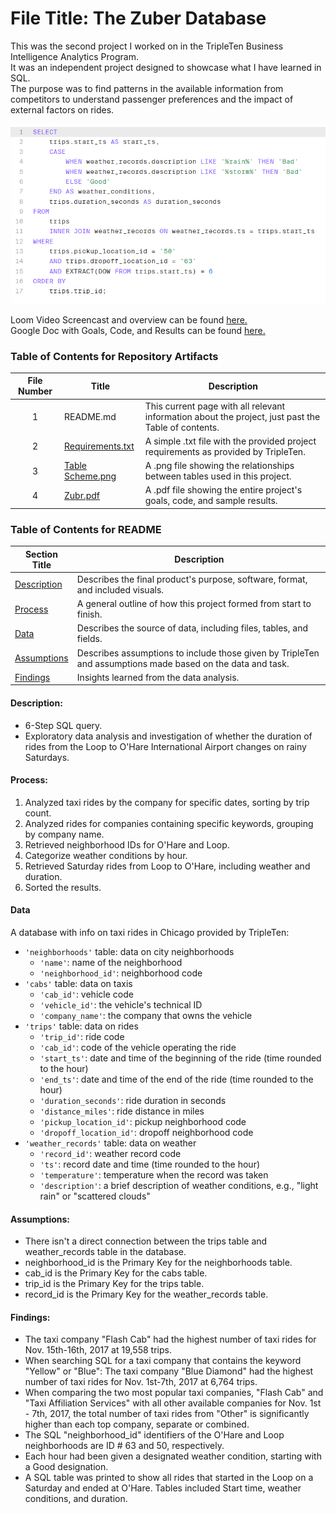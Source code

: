 # File Title: The Zuber Database

This was the second project I worked on in the TripleTen Business Intelligence Analytics Program.  
It was an independent project designed to showcase what I have learned in SQL.  
The purpose was to find patterns in the available information from competitors to understand passenger preferences and the impact of external factors on rides.  

[<img src="https://github.com/Tiffany-Bergett/tiffany-bergett/blob/main/Images/Zuber%20Database.png" alt="First SQL Task Page">](https://www.loom.com/share/9f59de65f9634b6e9c420a8ecb6d7035?sid=0223aaeb-227d-48e3-b184-8d7dbc9ab31c)

Loom Video Screencast and overview can be found <a href='https://www.loom.com/share/9f59de65f9634b6e9c420a8ecb6d7035?sid=0223aaeb-227d-48e3-b184-8d7dbc9ab31c' target=_blank><u>here</u>.</a>  
Google Doc with Goals, Code, and Results can be found <a href='https://docs.google.com/document/d/1t9FqPRD-FGLUZX0qEDk4kp3brIdVtAm7cCa1mUBBytg/edit?usp=sharing' target=_blank><u>here</u>.</a>  

### Table of Contents for Repository Artifacts
| File Number | Title | Description |
| :-----------: | ----------- |----------- |
| 1 | README.md | This current page with all relevant information about the project, just past the Table of contents. |
| 2 | [Requirements.txt](https://github.com/Tiffany-Bergett/BI_Analytic_Projects/blob/main/Zuber/Requirements.txt) | A simple .txt file with the provided project requirements as provided by TripleTen. |
| 3 | [Table Scheme.png](https://github.com/Tiffany-Bergett/BI_Analytic_Projects/blob/main/Zuber/Table%20Scheme.png) | A .png file showing the relationships between tables used in this project. |
| 4 | [Zubr.pdf](https://github.com/Tiffany-Bergett/BI_Analytic_Projects/blob/main/Zuber/Zuber.pdf) | A .pdf file showing the entire project's goals, code, and sample results. |

### Table of Contents for README
| Section Title | Description |
| ----------- |----------- |
| [Description](https://github.com/Tiffany-Bergett/BI_Analytic_Projects/tree/main/Zuber#description) | Describes the final product's purpose, software, format, and included visuals. |
| [Process](https://github.com/Tiffany-Bergett/BI_Analytic_Projects/tree/main/Zuber#process) | A general outline of how this project formed from start to finish. |
| [Data](https://github.com/Tiffany-Bergett/BI_Analytic_Projects/tree/main/Zuber#data) | Describes the source of data, including files, tables, and fields. |
| [Assumptions](https://github.com/Tiffany-Bergett/BI_Analytic_Projects/tree/main/Zuber#assumptions) | Describes assumptions to include those given by TripleTen and assumptions made based on the data and task. |
| [Findings](https://github.com/Tiffany-Bergett/BI_Analytic_Projects/tree/main/Zuber#findings) | Insights learned from the data analysis. |

#### Description:
- 6-Step SQL query.
- Exploratory data analysis and investigation of whether the duration of rides from the Loop to O'Hare International Airport changes on rainy Saturdays.
  
#### Process:
1) Analyzed taxi rides by the company for specific dates, sorting by trip count.
2) Analyzed rides for companies containing specific keywords, grouping by company name.
3) Retrieved neighborhood IDs for O'Hare and Loop.
4) Categorize weather conditions by hour.
5) Retrieved Saturday rides from Loop to O'Hare, including weather and duration.
6) Sorted the results.

#### Data
A database with info on taxi rides in Chicago provided by TripleTen:
- `'neighborhoods'` table: data on city neighborhoods
    - `'name'`: name of the neighborhood
    - `'neighborhood_id'`: neighborhood code
- `'cabs'` table: data on taxis
    - `'cab_id'`: vehicle code
    - `'vehicle_id'`: the vehicle's technical ID
    - `'company_name'`: the company that owns the vehicle
- `'trips'` table: data on rides
    - `'trip_id'`: ride code
    - `'cab_id'`: code of the vehicle operating the ride
    - `'start_ts'`: date and time of the beginning of the ride (time rounded to the hour)
    - `'end_ts'`: date and time of the end of the ride (time rounded to the hour)
    - `'duration_seconds'`: ride duration in seconds
    - `'distance_miles'`: ride distance in miles
    - `'pickup_location_id'`: pickup neighborhood code
    - `'dropoff_location_id'`: dropoff neighborhood code
- `'weather_records'` table: data on weather
    - `'record_id'`: weather record code
    - `'ts'`: record date and time (time rounded to the hour)
    - `'temperature'`: temperature when the record was taken
    - `'description'`: a brief description of weather conditions, e.g., "light rain" or "scattered clouds"

#### Assumptions:
- There isn't a direct connection between the trips table and weather_records table in the database.
- neighborhood_id is the Primary Key for the neighborhoods table.
- cab_id is the Primary Key for the cabs table.
- trip_id is the Primary Key for the trips table.
- record_id is the Primary Key for the weather_records table.

#### Findings:
- The taxi company "Flash Cab" had the highest number of taxi rides for Nov. 15th-16th, 2017 at 19,558 trips.
- When searching SQL for a taxi company that contains the keyword "Yellow" or "Blue": The taxi company "Blue Diamond" had the highest number of taxi rides for Nov. 1st-7th, 2017 at 6,764 trips.
- When comparing the two most popular taxi companies, "Flash Cab" and "Taxi Affiliation Services" with all other available companies for Nov. 1st - 7th, 2017, the total number of taxi rides from "Other" is significantly higher than each top company, separate or combined.
- The SQL "neighborhood_id" identifiers of the O'Hare and Loop neighborhoods are ID # 63 and 50, respectively.
- Each hour had been given a designated weather condition, starting with a Good designation.
- A SQL table was printed to show all rides that started in the Loop on a Saturday and ended at O'Hare. Tables included Start time, weather conditions, and duration.
